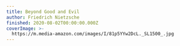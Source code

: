```yaml
---
title: Beyond Good and Evil
author: Friedrich Nietzsche
finished: 2020-08-02T00:00:00.000Z
coverImage: >-
  https://m.media-amazon.com/images/I/81p5YYw2DcL._SL1500_.jpg
---
```

